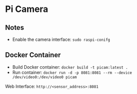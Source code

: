 # Pi Camera

## Notes
* Enable the camera interface: `sudo raspi-conifg`

## Docker Container
* Build Docker container: `docker build -t picam:latest .`
* Run container: `docker run -d -p 8081:8081 --rm --device /dev/video0:/dev/video0 picam`

Web Interface:  `http://<sensor_address>:8081`